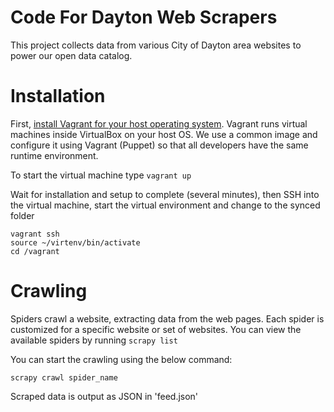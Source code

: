 Code For Dayton Web Scrapers
============================

This project collects data from various City of Dayton area websites to power our open data catalog.

Installation
===================
First, [install Vagrant for your host operating system](http://www.vagrantup.com/downloads.html). Vagrant runs virtual machines inside VirtualBox on your host OS. We use
a common image and configure it using Vagrant (Puppet) so that all developers have the same runtime environment.

To start the virtual machine type
```vagrant up```

Wait for installation and setup to complete (several minutes), then SSH into the virtual machine, start the virtual environment
and change to the synced folder
```
vagrant ssh
source ~/virtenv/bin/activate
cd /vagrant
```

Crawling
===================
Spiders crawl a website, extracting data from the web pages. Each spider is customized for a specific website or set of websites.
You can view the available spiders by running
```scrapy list```

You can start the crawling using the below command:
```
scrapy crawl spider_name
```

Scraped data is output as JSON in 'feed.json'
